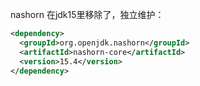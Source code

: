 

nashorn 在jdk15里移除了，独立维护：

```xml
<dependency>
  <groupId>org.openjdk.nashorn</groupId>
  <artifactId>nashorn-core</artifactId>
  <version>15.4</version>
</dependency>
```